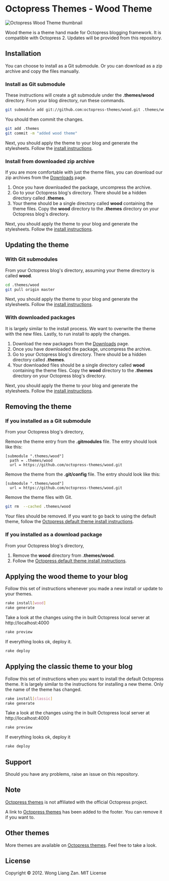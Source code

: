 # Octopress Themes - Wood Theme

![Octopress Wood Theme thumbnail](https://s3.amazonaws.com/static.octopressthemes.com/thumbnails/wood-thumbnail.png)

Wood theme is a theme hand made for Octopress blogging framework. It is compatible with Octopress 2. Updates will be provided from this repository.

## Installation

You can choose to install as a Git submodule. Or you can download as a zip archive and copy the files manually.

### Install as Git submodule

These instructions will create a git submodule under the __.themes/wood__ directory. From your blog directory, run these commands.

``` sh
git submodule add git://github.com:octopress-themes/wood.git .themes/wood
```

You should then commit the changes.

``` sh
git add .themes
git commit -m "added wood theme"
```

Next, you should apply the theme to your blog and generate the stylesheets. Follow the [install instructions](#applying-the-wood-theme-to-your-blog).

### Install from downloaded zip archive

If you are more comfortable with just the theme files, you can download our zip archives from the [Downloads](https://github.com/octopress-themes/wood/downloads) page.

1. Once you have downloaded the package, uncompress the archive.
2. Go to your Octopress blog's directory. There should be a hidden directory called __.themes__.
3. Your theme should be a single directory called __wood__ containing the theme files. Copy the __wood__ directory to the __.themes__ directory on your Octopress blog's directory.

Next, you should apply the theme to your blog and generate the stylesheets. Follow the [install instructions](#applying-the-wood-theme-to-your-blog).

## Updating the theme

### With Git submodules

From your Octopress blog's directory, assuming your theme directory is called __wood__.

``` sh
cd .themes/wood
git pull origin master
```

Next, you should apply the theme to your blog and generate the stylesheets. Follow the [install instructions](#applying-the-wood-theme-to-your-blog).

### With downloaded packages

It is largely similar to the install process. We want to overwrite the theme with the new files. Lastly, to run install to apply the changes.

1. Download the new packages from the [Downloads](https://github.com/octopress-themes/wood/downloads) page.
2. Once you have downloaded the package, uncompress the archive.
3. Go to your Octopress blog's directory. There should be a hidden directory called __.themes__.
4. Your downloaded files should be a single directory called __wood__ containing the theme files. Copy the __wood__ directory to the __.themes__ directory on your Octopress blog's directory.

Next, you should apply the theme to your blog and generate the stylesheets. Follow the [install instructions](#applying-the-wood-theme-to-your-blog).

## Removing the theme

### If you installed as a Git submodule

From your Octopress blog's directory,

Remove the theme entry from the __.gitmodules__ file. The entry should look like this:
```
[submodule ".themes/wood"]
  path = .themes/wood
  url = https://github.com/octopress-themes/wood.git
```

Remove the theme from the __.git/config__ file. The entry should look like this:
```
[submodule ".themes/wood"]
  url = https://github.com/octopress-themes/wood.git
```

Remove the theme files with Git.
``` sh
git rm  --cached .themes/wood
```

Your files should be removed. If you want to go back to using the default theme, follow the [Octopress default theme install instructions](#applying-the-wood-theme-to-your-blog).

### If you installed as a download package

From your Octopress blog's directory,

1. Remove the __wood__ directory from __.themes/wood__.
2. Follow the [Octopress default theme install instructions](#applying-the-woodtheme-to-your-blog).

## Applying the wood theme to your blog

Follow this set of instructions whenever you made a new install or update to your themes.

``` sh
rake install[wood]
rake generate
```

Take a look at the changes using the in built Octopress local server at http://localhost:4000

``` sh
rake preview
```

If everything looks ok, deploy it.

``` sh
rake deploy
```

## Applying the classic theme to your blog

Follow this set of instructions when you want to install the default Octopress theme. It is largely similar to the instructions for installing a new theme. Only the name of the theme has changed.

``` sh
rake install[classic]
rake generate
```

Take a look at the changes using the in built Octopress local server at http://localhost:4000

``` sh
rake preview
```

If everything looks ok, deploy it

``` sh
rake deploy
```

## Support

Should you have any problems, raise an issue on this repository.

## Note

[Octopress themes](http://octopressthemes.com) is not affiliated with the official Octopress project.

A link to [Octopress themes](http://octopressthemes.com) has been added to the footer. You can remove it if you want to.

## Other themes

More themes are available on [Octopress themes](http://octopressthemes.com). Feel free to take a look.

## License

Copyright &copy; 2012. Wong Liang Zan. MIT License
